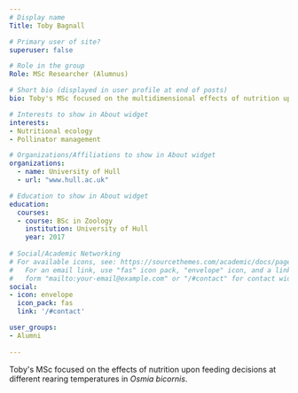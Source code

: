 ```yaml
---
# Display name
Title: Toby Bagnall

# Primary user of site?
superuser: false

# Role in the group
Role: MSc Researcher (Alumnus)

# Short bio (displayed in user profile at end of posts)
bio: Toby's MSc focused on the multidimensional effects of nutrition upon feeding decisions at different rearing temperatures in Osmia bicornis.

# Interests to show in About widget
interests:
- Nutritional ecology
- Pollinator management

# Organizations/Affiliations to show in About widget
organizations:
  - name: University of Hull
  - url: "www.hull.ac.uk"

# Education to show in About widget
education:
  courses:
  - course: BSc in Zoology
    institution: University of Hull
    year: 2017
 
# Social/Academic Networking
# For available icons, see: https://sourcethemes.com/academic/docs/page-builder/#icons
#   For an email link, use "fas" icon pack, "envelope" icon, and a link in the
#   form "mailto:your-email@example.com" or "/#contact" for contact widget.
social:
- icon: envelope
  icon_pack: fas
  link: '/#contact'

user_groups:
- Alumni
  
---
```


Toby's MSc focused on the effects of nutrition upon feeding decisions at different rearing temperatures in _Osmia bicornis_.